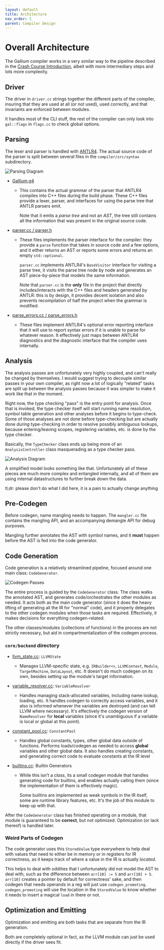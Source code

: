 ```yaml
---
layout: default
title: Architecture
nav_order: 1
parent: Compiler Design
---
```


# Overall Architecture

The Gallium compiler works in a very similar way to the pipeline described in
the [Crash Course Introduction](../crash_course/01_basics.html), albeit with
more intermediary steps and lots more complexity. 

## Driver

The driver in `driver.cc` strings together the different parts of the compiler, insuring that
they are used at all (or not used), used correctly, and that invariants are enforced between modules.

It handles most of the CLI stuff, the rest of the compiler can only look into `gal::flags`
in `flags.cc` to check global options.

## Parsing

The lexer and parser is handled with [ANTLR4](https://www.antlr.org/). The actual
source code of the parser is split between several files in the `compiler/src/syntax`
subdirectory.

![Parsing Diagram](../assets/images/compiler-design/architecture/parsing.png)

- [Gallium.g4](https://github.com/evanacox/honors-forum-project/blob/master/compiler/src/syntax/Gallium.g4)
  - This contains the actual grammar of the parser that ANTLR4 compiles into C++ files during the build phase.
    These C++ files provide a lexer, parser, and interfaces for using the parse tree that ANTLR parsers emit.

    Note that it emits a *parse tree* and not an *AST*, the tree still contains all the information that was
    present in the original source code. 

- [parser.cc / parser.h](https://github.com/evanacox/honors-forum-project/blob/master/compiler/src/syntax/parser.cc)
  - These files implements the parser interface for the compiler: they provide a `parse` function that takes
    in source code and a few options, and it either returns an AST or reports some errors and returns an empty 
    `std::optional`. 

    `parser.cc` implements ANTLR4's `BaseVisitor` interface for visiting a parse tree, it visits the parse
    tree node by node and generates an AST piece-by-piece that models the same information. 

    Note that `parser.cc` is the **only** file in the project that directly includes/interacts with the
    C++ files and headers generated by ANTLR: this is by design, it provides decent isolation and also prevents
    recompilation of half the project when the grammar is modified. 

- [parse_errors.cc / parse_errors.h](https://github.com/evanacox/honors-forum-project/blob/master/compiler/src/syntax/parse_errors.cc)
  - These files implement ANTLR4's optional error reporting interface that it will use to report syntax errors
    if it is unable to parse for whatever reason. It effectively just maps between ANTLR4 diagnostics and 
    the diagnostic interface that the compiler uses internally. 

## Analysis

The analysis passes are unfortunately very highly coupled, and can't really be changed by themselves. I would
suggest trying to decouple similar passes in your own compiler, as right now a lot of logically "related"
tasks are split up between the analysis passes because it was simpler to make it work like that in the moment.

Right now, the type checking "pass" is the entry point for analysis. Once that is invoked, the type checker 
itself will start running name resolution, symbol table generation and other analyses before it begins to type-check. Some of those analyses are not done before 
type-checking but are actually done *during* type-checking in order to resolve possibly ambiguous lookups, because entering/leaving scopes, registering variables, etc. is done by the type checker. 

Basically, the `TypeChecker` class ends up being more of an `AnalysisController` class masquerading as a type checker pass. 

![Analysis Diagram](../assets/images/compiler-design/architecture/analysis-passes.png)

A simplified model looks something like that. Unfortunately all of these pieces are much more complex and entangled internally, and all of them are using internal datastructures to further break down the data.

tl;dr: please don't do what I did here, it is a pain to actually change anything

## Pre-Codegen 

Before codegen, name mangling needs to happen. The `mangler.cc` file contains the mangling API, and an accompanying demangle API for debug purposes. 

Mangling further annotates the AST with symbol names,
and it **must** happen before the AST is fed into the
code generator.

## Code Generation 

Code generation is a relatively streamlined pipeline, focused around one main class: `CodeGenerator`. 

![Codegen Passes](../assets/images/compiler-design/architecture/codegen.png)

The entire process is guided by the `CodeGenerator` class. The class walks the annotated AST, and generates 
code/orchestrates the other modules as needed. It acts both as the main code generator (since it does the heavy lifting of 
generating all the IR for "normal" code), and it properly delegates to the other codegen modules when those tasks are 
required. Effectively, it makes decisions for everything codegen-related.

The other classes/modules (collections of functions) in the process are not strictly necessary, but aid in 
compartmentalization of the codegen process. 

### `core/backend` directory

- [llvm_state.cc](https://github.com/evanacox/honors-forum-project/blob/master/compiler/src/core/backend/llvm_state.cc): `LLVMState`
  - Manages LLVM-specific state, e.g. `IRBuilder<>`, `LLVMContext`, `Module`, 
    `TargetMachine`, `DataLayout`, etc. It doesn't do much codegen on its own, besides setting up the
    module's target information. 

- [variable_resolver.cc](https://github.com/evanacox/honors-forum-project/blob/master/compiler/src/core/backend/variable_resolver.cc): `VariableResolver`
  - Handles managing stack-allocated variables, including name lookup, loading, etc. It handles codegen
    to correctly access variables, and it also is informed whenever the variables are destroyed (and
    can tell LLVM where necessary). It's effectively the codegen version of `NameResolver` for **local**
    variables (since it's unambiguous if a variable is local or global at this point). 

- [constant_pool.cc](https://github.com/evanacox/honors-forum-project/blob/master/compiler/src/core/backend/constant_pool.cc): `ConstantPool`
  - Handles global constants, types, other global data outside of functions. Performs loads/codegen as
    needed to access **global** variables and other global data. It also handles creating constants, and
    generating correct code to evaluate constants at the IR level

- [builtins.cc](https://github.com/evanacox/honors-forum-project/blob/master/compiler/src/core/backend/builtins.cc): Builtin Generators
  - While this isn't a *class*, its a small codegen module that handles generating code for builtins, 
    and enables actually calling them (since the implementation of them is effectively magic). 

    Some builtins are implemented as weak symbols in the IR itself, some are runtime library features, etc.
    It's the job of this module to keep up with that.

After the `CodeGenerator` class has finished operating on a module, that module is guaranteed
to be **correct**, but not optimized. Optimization (or lack thereof) is handled later. 

### Weird Parts of Codegen

The code generator uses this `StoredValue` type everywhere to help deal with values that need
to either be in memory or in registers for IR correctness, as it keeps track of where a value in
the IR is actually *located*.

This helps to deal with oddities that I unfortunately did not model the AST to deal with, such as
the difference between `arr[10] := 5` and `arr[10] + 5`. `arr[10]` creates a pointer by default
for correctness' sake, and then codegen that needs operands in a reg will just use `codegen_promoting`.
`codegen_promoting` will use the location in the `StoredValue` to know whether it needs to insert a magical
`load` in there or not. 

## Optimization and Emitting 

Optimization and emitting are both tasks that are separate from the IR generation. 

Both are completely optional in fact, as the LLVM module can just be used directly if the driver
sees fit. 
